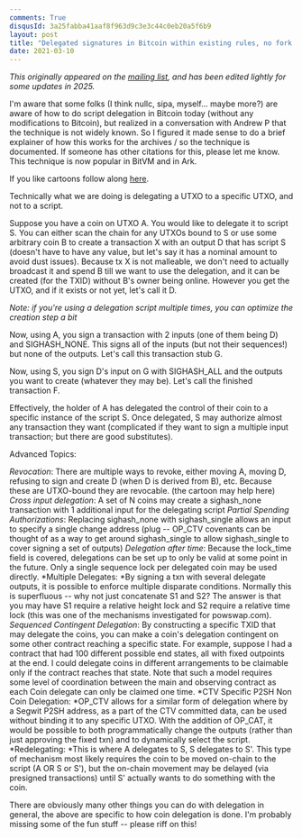 ```yaml
---
comments: True
disqusId: 3a25fabba41aaf8f963d9c3e3c44c0eb20a5f6b9 
layout: post
title: "Delegated signatures in Bitcoin within existing rules, no fork required (Connector Outputs)"
date: 2021-03-10
---
```


_This originally appeared on the [mailing list](https://gnusha.org/pi/bitcoindev/CAD5xwhhC1Y13p7KazfUOXFZ5vi5MA9EQ-scyafv4aNkjskoXBg@mail.gmail.com/), and has been edited lightly for some updates in 2025._

I'm aware that some folks (I think nullc, sipa, myself... maybe more?) are
aware of how to do script delegation in Bitcoin today (without any
modifications to Bitcoin), but realized in a conversation with Andrew P
that the technique is not widely known. So I figured it made sense to do a
brief explainer of how this works for the archives / so the technique is
documented. If someone has other citations for this, please let me know. This 
technique is now popular in BitVM and in Ark.

If you like cartoons follow along [here](https://docs.google.com/presentation/d/1ikcthy3p-Ah59pJyss0TLEj-Q2FF6tv7BXhkORzErAE/edit#slide=id.p).

Technically what we are doing is delegating a UTXO to a specific UTXO, and
not to a script.


Suppose you have a coin on UTXO A. You would like to delegate it to script
S. You can either scan the chain for any UTXOs bound to S or use some
arbitrary coin B to create a transaction X with an output D that has script
S (doesn't have to have any value, but let's say it has a nominal amount to
avoid dust issues). Because tx X is not malleable, we don't need to
actually broadcast it and spend B till we want to use the delegation, and
it can be created (for the TXID) without B's owner being online. However
you get the UTXO, and if it exists or not yet, let's call it D.

*Note: if you're using a delegation script multiple times, you can optimize
the creation step a bit*

Now, using A, you sign a transaction with 2 inputs (one of them being D)
and SIGHASH_NONE. This signs all of the inputs (but not their sequences!)
but none of the outputs. Let's call this transaction stub G.

Now, using S, you sign D's input on G with SIGHASH_ALL and the outputs you
want to create (whatever they may be). Let's call the finished transaction
F.

Effectively, the holder of A has delegated the control of their coin to a
specific instance of the script S. Once delegated, S may authorize almost
any transaction they want (complicated if they want to sign a multiple
input transaction; but there are good substitutes).

Advanced Topics:

*Revocation*: There are multiple ways to revoke, either moving A, moving D,
refusing to sign and create D (when D is derived from B), etc. Because
these are UTXO-bound they are revocable. (the cartoon may help here)
*Cross input delegation*: A set of N coins may create a sighash_none
transaction with 1 additional input for the delegating script
*Partial Spending Authorizations*: Replacing sighash_none with
sighash_single allows an input to specify a single change address (plug --
OP_CTV covenants can be thought of as a way to get around sighash_single to
allow sighash_single to cover signing a set of outputs)
*Delegation after time*: Because the lock_time field is covered,
delegations can be set up to only be valid at some point in the future.
Only a single sequence lock per delegated coin may be used directly.
*Multiple Delegates: *By signing a txn with several delegate outputs, it is
possible to enforce multiple disparate conditions. Normally this is
superfluous -- why not just concatenate S1 and S2? The answer is that you
may have S1 require a relative height lock and S2 require a relative time
lock (this was one of the mechanisms investigated for powswap.com).
*Sequenced Contingent Delegation*: By constructing a specific TXID that may
delegate the coins, you can make a coin's delegation contingent on some
other contract reaching a specific state. For example, suppose I had a
contract that had 100 different possible end states, all with fixed
outpoints at the end. I could delegate coins in different arrangements to
be claimable only if the contract reaches that state. Note that such a
model requires some level of coordination between the main and observing
contract as each Coin delegate can only be claimed one time.
*CTV Specific P2SH Non Coin Delegation: *OP_CTV allows for a similar form
of delegation where by a Segwit P2SH address, as a part of the CTV
committed data, can be used without binding it to any specific UTXO. With
the addition of OP_CAT, it would be possible to both programmatically
change the outputs (rather than just approving the fixed txn) and to
dynamically select the script.
*Redelegating: *This is where A delegates to S, S delegates to S'. This
type of mechanism most likely requires the coin to be moved on-chain to the
script (A OR S or S'), but the on-chain movement may be delayed (via
presigned transactions) until S' actually wants to do something with the
coin.

There are obviously many other things you can do with delegation in
general, the above are specific to how coin delegation is done. I'm
probably missing some of the fun stuff -- please riff on this!
